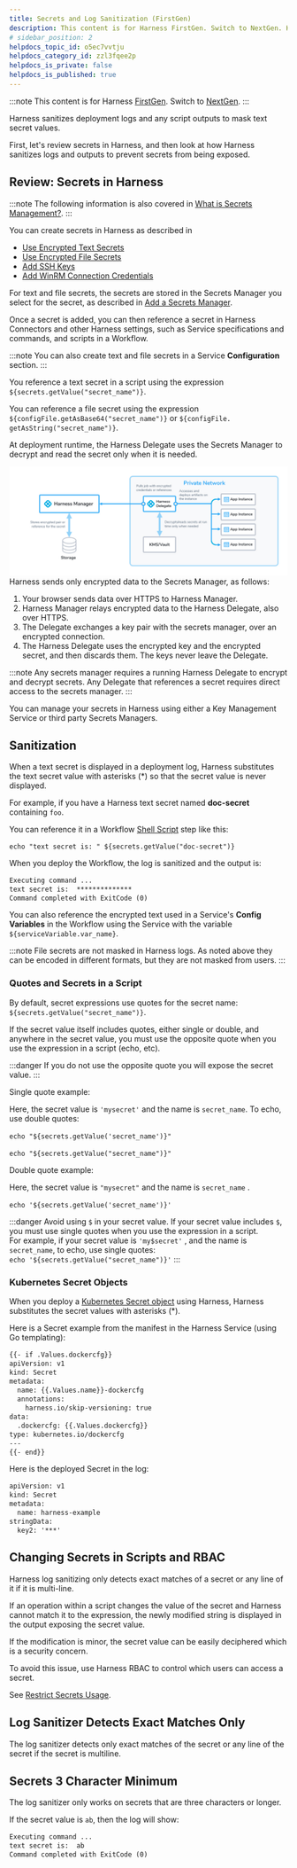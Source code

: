 ```yaml
---
title: Secrets and Log Sanitization (FirstGen)
description: This content is for Harness FirstGen. Switch to NextGen. Harness sanitizes deployment logs and any script outputs to mask text secret values. First, let's review secrets in Harness, and then look at…
# sidebar_position: 2
helpdocs_topic_id: o5ec7vvtju
helpdocs_category_id: zzl3fqee2p
helpdocs_is_private: false
helpdocs_is_published: true
---
```


:::note 
This content is for Harness [FirstGen](../../../../getting-started/harness-first-gen-vs-harness-next-gen.md). Switch to [NextGen](https://docs.harness.io).
:::

Harness sanitizes deployment logs and any script outputs to mask text secret values.

First, let's review secrets in Harness, and then look at how Harness sanitizes logs and outputs to prevent secrets from being exposed.

## Review: Secrets in Harness

:::note 
The following information is also covered in [What is Secrets Management?](../../security/secrets-management/secret-management.md).
:::

You can create secrets in Harness as described in

* [Use Encrypted Text Secrets](../../security/secrets-management/use-encrypted-text-secrets.md)
* [Use Encrypted File Secrets](../../security/secrets-management/use-encrypted-file-secrets.md)
* [Add SSH Keys](../../security/secrets-management/add-ssh-keys.md)
* [Add WinRM Connection Credentials](../../security/secrets-management/add-win-rm-connection-credentials.md)

For text and file secrets, the secrets are stored in the Secrets Manager you select for the secret, as described in [Add a Secrets Manager](../../security/secrets-management/add-a-secrets-manager.md).

Once a secret is added, you can then reference a secret in Harness Connectors and other Harness settings, such as Service specifications and commands, and scripts in a Workflow.

:::note 
You can also create text and file secrets in a Service **Configuration** section.
:::

You reference a text secret in a script using the expression `${secrets.getValue("secret_name")}`.

You can reference a file secret using the expression `${configFile.getAsBase64("secret_name")}` or `${configFile. getAsString("secret_name")}`.

At deployment runtime, the Harness Delegate uses the Secrets Manager to decrypt and read the secret only when it is needed.

![](./static/secrets-and-log-sanitization-00.png)
Harness sends only encrypted data to the Secrets Manager, as follows: 

1. Your browser sends data over HTTPS to Harness Manager.
2. Harness Manager relays encrypted data to the Harness Delegate, also over HTTPS.
3. The Delegate exchanges a key pair with the secrets manager, over an encrypted connection.
4. The Harness Delegate uses the encrypted key and the encrypted secret, and then discards them. The keys never leave the Delegate.

:::note 
Any secrets manager requires a running Harness Delegate to encrypt and decrypt secrets. Any Delegate that references a secret requires direct access to the secrets manager.
:::

You can manage your secrets in Harness using either a Key Management Service or third party Secrets Managers.

## Sanitization

When a text secret is displayed in a deployment log, Harness substitutes the text secret value with asterisks (\*) so that the secret value is never displayed.

For example, if you have a Harness text secret named **doc-secret** containing `foo`.

You can reference it in a Workflow [Shell Script](../../../continuous-delivery/model-cd-pipeline/workflows/capture-shell-script-step-output.md) step like this:


```
echo "text secret is: " ${secrets.getValue("doc-secret")}
```
When you deploy the Workflow, the log is sanitized and the output is:


```
Executing command ...  
text secret is:  **************  
Command completed with ExitCode (0)
```
You can also reference the encrypted text used in a Service's **Config Variables** in the Workflow using the Service with the variable `${serviceVariable.var_name}`.

:::note 
File secrets are not masked in Harness logs. As noted above they can be encoded in different formats, but they are not masked from users.
:::

### Quotes and Secrets in a Script

By default, secret expressions use quotes for the secret name: `${secrets.getValue("secret_name")}`.

If the secret value itself includes quotes, either single or double, and anywhere in the secret value, you must use the opposite quote when you use the expression in a script (echo, etc).

:::danger 
If you do not use the opposite quote you will expose the secret value.
:::

Single quote example:

Here, the secret value is `'mysecret'` and the name is `secret_name`. To echo, use double quotes:

`echo "${secrets.getValue('secret_name')}"`

`echo "${secrets.getValue("secret_name")}"`

Double quote example:

Here, the secret value is `"mysecret"` and the name is `secret_name` .

`echo '${secrets.getValue('secret_name')}'`

:::danger 
Avoid using `$` in your secret value. If your secret value includes `$`, you must use single quotes when you use the expression in a script.  
For example, if your secret value is `'my$secret'` , and the name is `secret_name`, to echo, use single quotes:  
 `echo '${secrets.getValue("secret_name")}'`
:::

### Kubernetes Secret Objects

When you deploy a [Kubernetes Secret object](https://kubernetes.io/docs/concepts/configuration/secret/) using Harness, Harness substitutes the secret values with asterisks (\*).

Here is a Secret example from the manifest in the Harness Service (using Go templating):


```
{{- if .Values.dockercfg}}  
apiVersion: v1  
kind: Secret  
metadata:  
  name: {{.Values.name}}-dockercfg  
  annotations:  
    harness.io/skip-versioning: true  
data:  
  .dockercfg: {{.Values.dockercfg}}  
type: kubernetes.io/dockercfg  
---  
{{- end}}
```
Here is the deployed Secret in the log:


```
apiVersion: v1  
kind: Secret  
metadata:  
  name: harness-example  
stringData:  
  key2: '***'
```
## Changing Secrets in Scripts and RBAC

Harness log sanitizing only detects exact matches of a secret or any line of it if it is multi-line.

If an operation within a script changes the value of the secret and Harness cannot match it to the expression, the newly modified string is displayed in the output exposing the secret value.

If the modification is minor, the secret value can be easily deciphered which is a security concern.

To avoid this issue, use Harness RBAC to control which users can access a secret.

See [Restrict Secrets Usage](../../security/secrets-management/restrict-secrets-usage.md).

## Log Sanitizer Detects Exact Matches Only

The log sanitizer detects only exact matches of the secret or any line of the secret if the secret is multiline.

## Secrets 3 Character Minimum

The log sanitizer only works on secrets that are three characters or longer.

If the secret value is `ab`, then the log will show:


```
Executing command ...  
text secret is:  ab  
Command completed with ExitCode (0)
```
